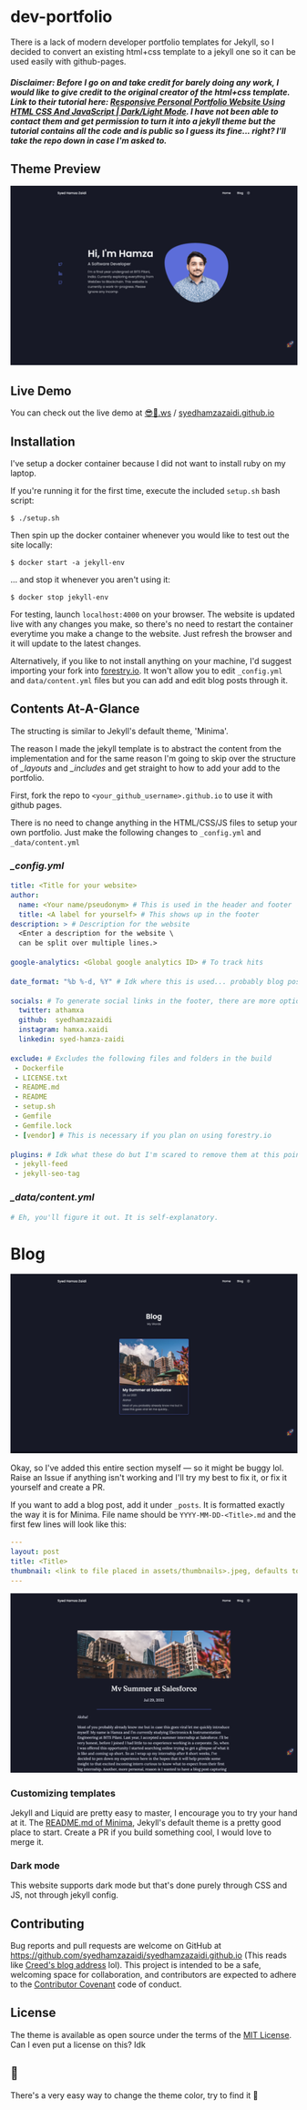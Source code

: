 # dev-portfolio

There is a lack of modern developer portfolio templates for Jekyll, so I decided to convert an existing html+css template to a jekyll one so it can be used easily with github-pages.

##### ***Disclaimer:*** Before I go on and take credit for barely doing any work, I would like to give credit to the original creator of the html+css template. Link to their tutorial here: [Responsive Personal Portfolio Website Using HTML CSS And JavaScript | Dark/Light Mode](https://youtu.be/27JtRAI3QO8). I have not been able to contact them and get permission to turn it into a jekyll theme but the tutorial contains all the code and is public so I guess its fine... right? I'll take the repo down in case I'm asked to.

## Theme Preview

![Theme preview](README/Preview.gif)

## Live Demo

You can check out the live demo at [😎🚀.ws](http://😎🚀.ws) / [syedhamzazaidi.github.io](https://syedhamzazaidi.github.io)


## Installation

I've setup a docker container because I did not want to install ruby on my laptop.

If you're running it for the first time, execute the included `setup.sh` bash script:

```shell
$ ./setup.sh
```

Then spin up the docker container whenever you would like to test out the site locally:

```shell
$ docker start -a jekyll-env
```

... and stop it whenever you aren't using it:

```shell
$ docker stop jekyll-env
```

For testing, launch `localhost:4000` on your browser. The website is updated live with any changes you make, so there's no need to restart the container everytime you make a change to the website. Just refresh the browser and it will update to the latest changes.

Alternatively, if you like to not install anything on your machine, I'd suggest importing your fork into [forestry.io](forestry.io). It won't allow you to edit `_config.yml` and `data/content.yml` files but you can add and edit blog posts through it.

## Contents At-A-Glance

The structing is similar to Jekyll's default theme, 'Minima'. 

The reason I made the jekyll template is to abstract the content from the implementation and for the same reason I'm going to skip over the structure of *_layouts* and *_includes* and get straight to how to add your add to the portfolio. 

First, fork the repo to `<your_github_username>.github.io` to use it with github pages.

There is no need to change anything in the HTML/CSS/JS files to setup your own portfolio. Just make the following changes to `_config.yml` and `_data/content.yml`


### *_config.yml*

```yaml
title: <Title for your website>
author:
  name: <Your name/pseudonym> # This is used in the header and footer
  title: <A label for yourself> # This shows up in the footer
description: > # Description for the website
  <Enter a description for the website \
  can be split over multiple lines.>

google-analytics: <Global google analytics ID> # To track hits

date_format: "%b %-d, %Y" # Idk where this is used... probably blog posts? Either way, ignore

socials: # To generate social links in the footer, there are more options in the actual file
  twitter: athamxa
  github:  syedhamzazaidi
  instagram: hamxa.xaidi
  linkedin: syed-hamza-zaidi

exclude: # Excludes the following files and folders in the build
 - Dockerfile
 - LICENSE.txt
 - README.md
 - README
 - setup.sh
 - Gemfile
 - Gemfile.lock
 - [vendor] # This is necessary if you plan on using forestry.io

plugins: # Idk what these do but I'm scared to remove them at this point
 - jekyll-feed
 - jekyll-seo-tag

```

### *_data/content.yml*

```yaml
# Eh, you'll figure it out. It is self-explanatory.

```

# Blog
![Blog](README/Blog.png)

Okay, so I've added this entire section myself — so it might be buggy lol. Raise an Issue if anything isn't working and I'll try my best to fix it, or fix it yourself and create a PR.

 If you want to add a blog post, add it under `_posts`. It is formatted exactly the way it is for Minima. File name should be `YYYY-MM-DD-<Title>.md` and the first few lines will look like this:

```yaml
---
layout: post
title: <Title>
thumbnail: <link to file placed in assets/thumbnails>.jpeg, defaults to 'default.jpeg'
---
```

![Post](README/Post.png)

### Customizing templates

Jekyll and Liquid are pretty easy to master, I encourage you to try your hand at it. The [README.md of Minima](https://github.com/jekyll/minima), Jekyll's default theme is a pretty good place to start. Create a PR if you build something cool, I would love to merge it.

### Dark mode

This website supports dark mode but that's done purely through CSS and JS, not through jekyll config.

## Contributing

Bug reports and pull requests are welcome on GitHub at https://github.com/syedhamzazaidi/syedhamzazaidi.github.io (This reads like [Creed's blog address](https://youtu.be/1e5td7-Bpvc) lol). This project is intended to be a safe, welcoming space for collaboration, and contributors are expected to adhere to the [Contributor Covenant](http://contributor-covenant.org) code of conduct.

## License

The theme is available as open source under the terms of the [MIT License](http://opensource.org/licenses/MIT). Can I even put a license on this? Idk

## 🥚

There's a very easy way to change the theme color, try to find it 👀